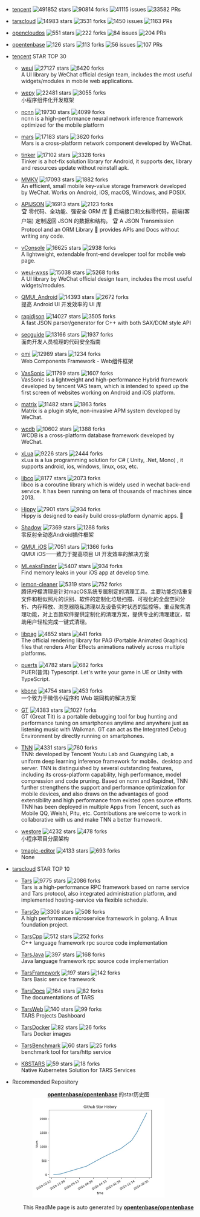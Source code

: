 
+ [tencent](https://github.com/tencent)
![491852 stars](https://img.shields.io/badge/Stars-491852-green)
![90814 forks](https://img.shields.io/badge/Forks-90814-green)
![41115 issues](https://img.shields.io/badge/Issues-41115-green)
![33582 PRs](https://img.shields.io/badge/PRs-33582-green)

+ [tarscloud](https://github.com/tarscloud)
![14983 stars](https://img.shields.io/badge/Stars-14983-green)
![3531 forks](https://img.shields.io/badge/Forks-3531-green)
![1450 issues](https://img.shields.io/badge/Issues-1450-green)
![1163 PRs](https://img.shields.io/badge/PRs-1163-green)

+ [opencloudos](https://github.com/opencloudos)
![551 stars](https://img.shields.io/badge/Stars-551-green)
![222 forks](https://img.shields.io/badge/Forks-222-green)
![84 issues](https://img.shields.io/badge/Issues-84-green)
![204 PRs](https://img.shields.io/badge/PRs-204-green)

+ [opentenbase](https://github.com/opentenbase)
![126 stars](https://img.shields.io/badge/Stars-126-green)
![113 forks](https://img.shields.io/badge/Forks-113-green)
![56 issues](https://img.shields.io/badge/Issues-56-green)
![107 PRs](https://img.shields.io/badge/PRs-107-green)



+ [tencent](https://github.com/tencent) STAR TOP 30
    
    + [weui](https://github.com/tencent/weui) 
    ![27127 stars](https://img.shields.io/badge/Stars-27127-green)
    ![6420 forks](https://img.shields.io/badge/Forks-6420-green)  
    A UI library by WeChat official design team, includes the most useful widgets/modules in mobile web applications.
    
    + [wepy](https://github.com/tencent/wepy) 
    ![22481 stars](https://img.shields.io/badge/Stars-22481-green)
    ![3055 forks](https://img.shields.io/badge/Forks-3055-green)  
    小程序组件化开发框架
    
    + [ncnn](https://github.com/tencent/ncnn) 
    ![19730 stars](https://img.shields.io/badge/Stars-19730-green)
    ![4099 forks](https://img.shields.io/badge/Forks-4099-green)  
    ncnn is a high-performance neural network inference framework optimized for the mobile platform
    
    + [mars](https://github.com/tencent/mars) 
    ![17183 stars](https://img.shields.io/badge/Stars-17183-green)
    ![3620 forks](https://img.shields.io/badge/Forks-3620-green)  
    Mars is a cross-platform network component  developed by WeChat.
    
    + [tinker](https://github.com/tencent/tinker) 
    ![17102 stars](https://img.shields.io/badge/Stars-17102-green)
    ![3328 forks](https://img.shields.io/badge/Forks-3328-green)  
    Tinker is a hot-fix solution library for Android, it supports dex, library and resources update without reinstall apk.
    
    + [MMKV](https://github.com/tencent/MMKV) 
    ![17093 stars](https://img.shields.io/badge/Stars-17093-green)
    ![1882 forks](https://img.shields.io/badge/Forks-1882-green)  
    An efficient, small mobile key-value storage framework developed by WeChat. Works on Android, iOS, macOS, Windows, and POSIX.
    
    + [APIJSON](https://github.com/tencent/APIJSON) 
    ![16913 stars](https://img.shields.io/badge/Stars-16913-green)
    ![2123 forks](https://img.shields.io/badge/Forks-2123-green)  
    🏆 零代码、全功能、强安全 ORM 库 🚀 后端接口和文档零代码，前端(客户端) 定制返回 JSON 的数据和结构。 🏆 A JSON Transmission Protocol and an ORM Library 🚀  provides APIs and Docs without writing any code.
    
    + [vConsole](https://github.com/tencent/vConsole) 
    ![16625 stars](https://img.shields.io/badge/Stars-16625-green)
    ![2938 forks](https://img.shields.io/badge/Forks-2938-green)  
    A lightweight, extendable front-end developer tool for mobile web page.
    
    + [weui-wxss](https://github.com/tencent/weui-wxss) 
    ![15038 stars](https://img.shields.io/badge/Stars-15038-green)
    ![5268 forks](https://img.shields.io/badge/Forks-5268-green)  
    A UI library by WeChat official design team, includes the most useful widgets/modules.
    
    + [QMUI_Android](https://github.com/tencent/QMUI_Android) 
    ![14393 stars](https://img.shields.io/badge/Stars-14393-green)
    ![2672 forks](https://img.shields.io/badge/Forks-2672-green)  
    提高 Android UI 开发效率的 UI 库
    
    + [rapidjson](https://github.com/tencent/rapidjson) 
    ![14027 stars](https://img.shields.io/badge/Stars-14027-green)
    ![3505 forks](https://img.shields.io/badge/Forks-3505-green)  
    A fast JSON parser/generator for C++ with both SAX/DOM style API
    
    + [secguide](https://github.com/tencent/secguide) 
    ![13166 stars](https://img.shields.io/badge/Stars-13166-green)
    ![1937 forks](https://img.shields.io/badge/Forks-1937-green)  
    面向开发人员梳理的代码安全指南
    
    + [omi](https://github.com/tencent/omi) 
    ![12989 stars](https://img.shields.io/badge/Stars-12989-green)
    ![1234 forks](https://img.shields.io/badge/Forks-1234-green)  
    Web Components Framework - Web组件框架
    
    + [VasSonic](https://github.com/tencent/VasSonic) 
    ![11799 stars](https://img.shields.io/badge/Stars-11799-green)
    ![1607 forks](https://img.shields.io/badge/Forks-1607-green)  
    VasSonic is a lightweight and high-performance Hybrid framework developed by tencent VAS team, which is intended to speed up the first screen of websites working on Android and iOS platform. 
    
    + [matrix](https://github.com/tencent/matrix) 
    ![11482 stars](https://img.shields.io/badge/Stars-11482-green)
    ![1863 forks](https://img.shields.io/badge/Forks-1863-green)  
    Matrix is a plugin style, non-invasive APM system developed by WeChat.
    
    + [wcdb](https://github.com/tencent/wcdb) 
    ![10602 stars](https://img.shields.io/badge/Stars-10602-green)
    ![1388 forks](https://img.shields.io/badge/Forks-1388-green)  
    WCDB is a cross-platform database framework developed by WeChat.
    
    + [xLua](https://github.com/tencent/xLua) 
    ![9226 stars](https://img.shields.io/badge/Stars-9226-green)
    ![2444 forks](https://img.shields.io/badge/Forks-2444-green)  
    xLua is a lua programming solution for  C# ( Unity, .Net, Mono) , it supports android, ios, windows, linux, osx, etc.
    
    + [libco](https://github.com/tencent/libco) 
    ![8177 stars](https://img.shields.io/badge/Stars-8177-green)
    ![2073 forks](https://img.shields.io/badge/Forks-2073-green)  
    libco is a coroutine library which is widely used in wechat  back-end service. It has been running on tens of thousands of machines since 2013.
    
    + [Hippy](https://github.com/tencent/Hippy) 
    ![7901 stars](https://img.shields.io/badge/Stars-7901-green)
    ![934 forks](https://img.shields.io/badge/Forks-934-green)  
    Hippy is designed to easily build cross-platform dynamic apps. 👏
    
    + [Shadow](https://github.com/tencent/Shadow) 
    ![7369 stars](https://img.shields.io/badge/Stars-7369-green)
    ![1288 forks](https://img.shields.io/badge/Forks-1288-green)  
    零反射全动态Android插件框架
    
    + [QMUI_iOS](https://github.com/tencent/QMUI_iOS) 
    ![7051 stars](https://img.shields.io/badge/Stars-7051-green)
    ![1366 forks](https://img.shields.io/badge/Forks-1366-green)  
    QMUI iOS——致力于提高项目 UI 开发效率的解决方案
    
    + [MLeaksFinder](https://github.com/tencent/MLeaksFinder) 
    ![5407 stars](https://img.shields.io/badge/Stars-5407-green)
    ![934 forks](https://img.shields.io/badge/Forks-934-green)  
    Find memory leaks in your iOS app at develop time.
    
    + [lemon-cleaner](https://github.com/tencent/lemon-cleaner) 
    ![5319 stars](https://img.shields.io/badge/Stars-5319-green)
    ![752 forks](https://img.shields.io/badge/Forks-752-green)  
    腾讯柠檬清理是针对macOS系统专属制定的清理工具。主要功能包括重复文件和相似照片的识别、软件的定制化垃圾扫描、可视化的全盘空间分析、内存释放、浏览器隐私清理以及设备实时状态的监控等。重点聚焦清理功能，对上百款软件提供定制化的清理方案，提供专业的清理建议，帮助用户轻松完成一键式清理。
    
    + [libpag](https://github.com/tencent/libpag) 
    ![4852 stars](https://img.shields.io/badge/Stars-4852-green)
    ![441 forks](https://img.shields.io/badge/Forks-441-green)  
    The official rendering library for PAG (Portable Animated Graphics) files that renders After Effects animations natively across multiple platforms.
    
    + [puerts](https://github.com/tencent/puerts) 
    ![4782 stars](https://img.shields.io/badge/Stars-4782-green)
    ![682 forks](https://img.shields.io/badge/Forks-682-green)  
    PUER(普洱) Typescript. Let's write your game in UE or Unity with TypeScript.
    
    + [kbone](https://github.com/tencent/kbone) 
    ![4754 stars](https://img.shields.io/badge/Stars-4754-green)
    ![453 forks](https://img.shields.io/badge/Forks-453-green)  
    一个致力于微信小程序和 Web 端同构的解决方案
    
    + [GT](https://github.com/tencent/GT) 
    ![4383 stars](https://img.shields.io/badge/Stars-4383-green)
    ![1027 forks](https://img.shields.io/badge/Forks-1027-green)  
    GT (Great Tit) is a portable debugging tool for bug hunting and performance tuning on smartphones anytime and anywhere just as listening music with Walkman. GT can act as the Integrated Debug Environment by directly running on smartphones.
    
    + [TNN](https://github.com/tencent/TNN) 
    ![4331 stars](https://img.shields.io/badge/Stars-4331-green)
    ![760 forks](https://img.shields.io/badge/Forks-760-green)  
    TNN: developed by Tencent Youtu Lab and Guangying Lab, a uniform deep learning inference framework for mobile、desktop and server. TNN is distinguished by several outstanding features, including its cross-platform capability, high performance, model compression and code pruning. Based on ncnn and Rapidnet, TNN further strengthens the support and performance optimization for mobile devices, and also draws on the advantages of good extensibility and high performance from existed open source efforts. TNN has been deployed in multiple Apps from Tencent, such as Mobile QQ, Weishi, Pitu, etc. Contributions are welcome to work in collaborative with us and make TNN a better framework. 
    
    + [westore](https://github.com/tencent/westore) 
    ![4232 stars](https://img.shields.io/badge/Stars-4232-green)
    ![478 forks](https://img.shields.io/badge/Forks-478-green)  
    小程序项目分层架构
    
    + [tmagic-editor](https://github.com/tencent/tmagic-editor) 
    ![4133 stars](https://img.shields.io/badge/Stars-4133-green)
    ![693 forks](https://img.shields.io/badge/Forks-693-green)  
    None
    

+ [tarscloud](https://github.com/tarscloud) STAR TOP 10
    
    + [Tars](https://github.com/tarscloud/Tars) 
    ![9775 stars](https://img.shields.io/badge/Stars-9775-green)
    ![2086 forks](https://img.shields.io/badge/Forks-2086-green)  
    Tars is a high-performance RPC framework based on name service and Tars protocol, also integrated administration platform, and implemented hosting-service via flexible schedule.
    
    + [TarsGo](https://github.com/tarscloud/TarsGo) 
    ![3306 stars](https://img.shields.io/badge/Stars-3306-green)
    ![508 forks](https://img.shields.io/badge/Forks-508-green)  
    A  high performance microservice  framework  in golang. A linux foundation project.
    
    + [TarsCpp](https://github.com/tarscloud/TarsCpp) 
    ![512 stars](https://img.shields.io/badge/Stars-512-green)
    ![252 forks](https://img.shields.io/badge/Forks-252-green)  
    C++ language framework rpc source code implementation
    
    + [TarsJava](https://github.com/tarscloud/TarsJava) 
    ![397 stars](https://img.shields.io/badge/Stars-397-green)
    ![168 forks](https://img.shields.io/badge/Forks-168-green)  
    Java language framework rpc source code implementation
    
    + [TarsFramework](https://github.com/tarscloud/TarsFramework) 
    ![197 stars](https://img.shields.io/badge/Stars-197-green)
    ![142 forks](https://img.shields.io/badge/Forks-142-green)  
    Tars Basic service framework
    
    + [TarsDocs](https://github.com/tarscloud/TarsDocs) 
    ![164 stars](https://img.shields.io/badge/Stars-164-green)
    ![82 forks](https://img.shields.io/badge/Forks-82-green)  
    The documentations of TARS
    
    + [TarsWeb](https://github.com/tarscloud/TarsWeb) 
    ![140 stars](https://img.shields.io/badge/Stars-140-green)
    ![99 forks](https://img.shields.io/badge/Forks-99-green)  
    TARS Projects Dashboard
    
    + [TarsDocker](https://github.com/tarscloud/TarsDocker) 
    ![82 stars](https://img.shields.io/badge/Stars-82-green)
    ![26 forks](https://img.shields.io/badge/Forks-26-green)  
    Tars Docker  images
    
    + [TarsBenchmark](https://github.com/tarscloud/TarsBenchmark) 
    ![60 stars](https://img.shields.io/badge/Stars-60-green)
    ![25 forks](https://img.shields.io/badge/Forks-25-green)  
    benchmark tool for tars/http service
    
    + [K8STARS](https://github.com/tarscloud/K8STARS) 
    ![59 stars](https://img.shields.io/badge/Stars-59-green)
    ![18 forks](https://img.shields.io/badge/Forks-18-green)  
    Native Kubernetes  Solution for TARS Services
    


+ Recommended Repository  
<p align="center">
      <strong>
        <a href="https://github.com/opentenbase/opentenbase" target="_blank">opentenbase/opentenbase</a>
      </strong>  的star历史图
  <br>
  <img src="https://raw.githubusercontent.com/ButterAndButterfly/GithubTools/master/data/stars_history.jpg" width="350px"></img>    
</p>

<p align="right">
      This ReadMe page is auto generated by 
      <strong>
        <a href="https://github.com/opentenbase/opentenbase" target="_blank">opentenbase/opentenbase</a><br>
      </strong>   
</p>